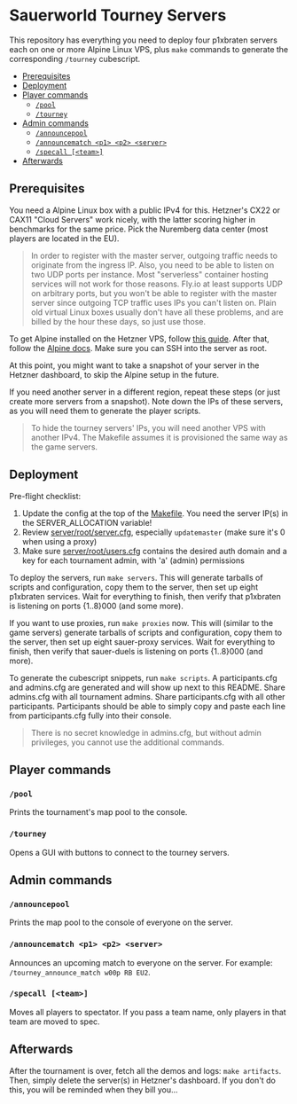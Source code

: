 # Sauerworld Tourney Servers

This repository has everything you need to deploy four p1xbraten servers each on one or more Alpine Linux VPS, plus `make` commands to generate the corresponding `/tourney` cubescript.

- [Prerequisites](#prerequisites)
- [Deployment](#deployment)
- [Player commands](#player-commands)
  - [`/pool`](#pool)
  - [`/tourney`](#tourney)
- [Admin commands](#admin-commands)
  - [`/announcepool`](#announcepool)
  - [`/announcematch <p1> <p2> <server>`](#announcematch-p1-p2-server)
  - [`/specall [<team>]`](#specall-team)
- [Afterwards](#afterwards)

## Prerequisites

You need a Alpine Linux box with a public IPv4 for this. Hetzner's CX22 or CAX11 "Cloud Servers" work nicely, with the latter scoring higher in benchmarks for the same price. Pick the Nuremberg data center (most players are located in the EU).

> In order to register with the master server, outgoing traffic needs to originate from the ingress IP. Also, you need to be able to listen on two UDP ports per instance. Most "serverless" container hosting services will not work for those reasons. Fly.io at least supports UDP on arbitrary ports, but you won't be able to register with the master server since outgoing TCP traffic uses IPs you can't listen on. Plain old virtual Linux boxes usually don't have all these problems, and are billed by the hour these days, so just use those.

To get Alpine installed on the Hetzner VPS, follow [this guide](https://web.archive.org/web/20240720225201/https://lemonsh.moe/blog/alpine-hetzner/). After that, follow the [Alpine docs](https://docs.alpinelinux.org/user-handbook/0.1a/Installing/setup_alpine.html). Make sure you can SSH into the server as root.

At this point, you might want to take a snapshot of your server in the Hetzner dashboard, to skip the Alpine setup in the future.

If you need another server in a different region, repeat these steps (or just create more servers from a snapshot). Note down the IPs of these servers, as you will need them to generate the player scripts.

> To hide the tourney servers' IPs, you will need another VPS with another IPv4. The Makefile assumes it is provisioned the same way as the game servers.

## Deployment

Pre-flight checklist:

1. Update the config at the top of the [Makefile](./Makefile). You need the server IP(s) in the SERVER_ALLOCATION variable!
2. Review [server/root/server.cfg](./server/root/server.cfg), especially `updatemaster` (make sure it's 0 when using a proxy)
3. Make sure [server/root/users.cfg](./server/root/users.cfg) contains the desired auth domain and a key for each tournament admin, with 'a' (admin) permissions

To deploy the servers, run `make servers`. This will generate tarballs of scripts and configuration, copy them to the server, then set up eight p1xbraten services. Wait for everything to finish, then verify that p1xbraten is listening on ports {1..8}000 (and some more).

If you want to use proxies, run `make proxies` now. This will (similar to the game servers) generate tarballs of scripts and configuration, copy them to the server, then set up eight sauer-proxy services. Wait for everything to finish, then verify that sauer-duels is listening on ports {1..8}000 (and more).

To generate the cubescript snippets, run `make scripts`. A participants.cfg and admins.cfg are generated and will show up next to this README. Share admins.cfg with all tournament admins. Share participants.cfg with all other participants. Participants should be able to simply copy and paste each line from participants.cfg fully into their console.

> There is no secret knowledge in admins.cfg, but without admin privileges, you cannot use the additional commands.

## Player commands

### `/pool`

Prints the tournament's map pool to the console.

### `/tourney`

Opens a GUI with buttons to connect to the tourney servers.

## Admin commands

### `/announcepool`

Prints the map pool to the console of everyone on the server.

### `/announcematch <p1> <p2> <server>`

Announces an upcoming match to everyone on the server. For example: `/tourney_announce_match w00p RB EU2`.

### `/specall [<team>]`

Moves all players to spectator. If you pass a team name, only players in that team are moved to spec.

## Afterwards

After the tournament is over, fetch all the demos and logs: `make artifacts`. Then, simply delete the server(s) in Hetzner's dashboard. If you don't do this, you will be reminded when they bill you...
